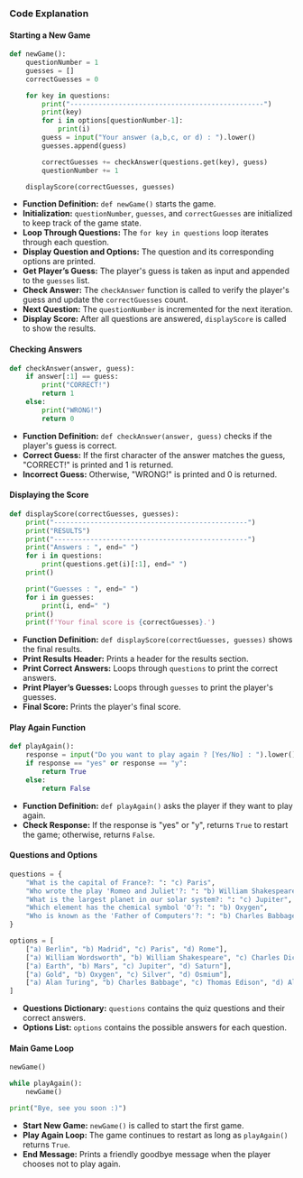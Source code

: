 ### Code Explanation

#### Starting a New Game

```python
def newGame():
    questionNumber = 1
    guesses = []
    correctGuesses = 0

    for key in questions:
        print("------------------------------------------------")
        print(key)
        for i in options[questionNumber-1]:
            print(i)
        guess = input("Your answer (a,b,c, or d) : ").lower()
        guesses.append(guess)

        correctGuesses += checkAnswer(questions.get(key), guess)
        questionNumber += 1

    displayScore(correctGuesses, guesses)
```

- **Function Definition:** `def newGame()` starts the game.
- **Initialization:** `questionNumber`, `guesses`, and `correctGuesses` are initialized to keep track of the game state.
- **Loop Through Questions:** The `for key in questions` loop iterates through each question.
- **Display Question and Options:** The question and its corresponding options are printed.
- **Get Player’s Guess:** The player's guess is taken as input and appended to the `guesses` list.
- **Check Answer:** The `checkAnswer` function is called to verify the player's guess and update the `correctGuesses` count.
- **Next Question:** The `questionNumber` is incremented for the next iteration.
- **Display Score:** After all questions are answered, `displayScore` is called to show the results.

#### Checking Answers

```python
def checkAnswer(answer, guess):
    if answer[:1] == guess:
        print("CORRECT!")
        return 1
    else:
        print("WRONG!")
        return 0
```

- **Function Definition:** `def checkAnswer(answer, guess)` checks if the player's guess is correct.
- **Correct Guess:** If the first character of the answer matches the guess, "CORRECT!" is printed and 1 is returned.
- **Incorrect Guess:** Otherwise, "WRONG!" is printed and 0 is returned.

#### Displaying the Score

```python
def displayScore(correctGuesses, guesses):
    print("------------------------------------------------")
    print("RESULTS")
    print("------------------------------------------------")
    print("Answers : ", end=" ")
    for i in questions:
        print(questions.get(i)[:1], end=" ")
    print()

    print("Guesses : ", end=" ")
    for i in guesses:
        print(i, end=" ")
    print()
    print(f'Your final score is {correctGuesses}.')
```

- **Function Definition:** `def displayScore(correctGuesses, guesses)` shows the final results.
- **Print Results Header:** Prints a header for the results section.
- **Print Correct Answers:** Loops through `questions` to print the correct answers.
- **Print Player’s Guesses:** Loops through `guesses` to print the player's guesses.
- **Final Score:** Prints the player's final score.

#### Play Again Function

```python
def playAgain():
    response = input("Do you want to play again ? [Yes/No] : ").lower()
    if response == "yes" or response == "y":
        return True
    else:
        return False
```

- **Function Definition:** `def playAgain()` asks the player if they want to play again.
- **Check Response:** If the response is "yes" or "y", returns `True` to restart the game; otherwise, returns `False`.

#### Questions and Options

```python
questions = {
    "What is the capital of France?: ": "c) Paris",
    "Who wrote the play 'Romeo and Juliet'?: ": "b) William Shakespeare",
    "What is the largest planet in our solar system?: ": "c) Jupiter",
    "Which element has the chemical symbol 'O'?: ": "b) Oxygen",
    "Who is known as the 'Father of Computers'?: ": "b) Charles Babbage"
}

options = [
    ["a) Berlin", "b) Madrid", "c) Paris", "d) Rome"],
    ["a) William Wordsworth", "b) William Shakespeare", "c) Charles Dickens", "d) George Orwell"],
    ["a) Earth", "b) Mars", "c) Jupiter", "d) Saturn"],
    ["a) Gold", "b) Oxygen", "c) Silver", "d) Osmium"],
    ["a) Alan Turing", "b) Charles Babbage", "c) Thomas Edison", "d) Alexander Graham Bell"],
]
```

- **Questions Dictionary:** `questions` contains the quiz questions and their correct answers.
- **Options List:** `options` contains the possible answers for each question.

#### Main Game Loop

```python
newGame()

while playAgain():
    newGame()

print("Bye, see you soon :)")
```

- **Start New Game:** `newGame()` is called to start the first game.
- **Play Again Loop:** The game continues to restart as long as `playAgain()` returns `True`.
- **End Message:** Prints a friendly goodbye message when the player chooses not to play again.

